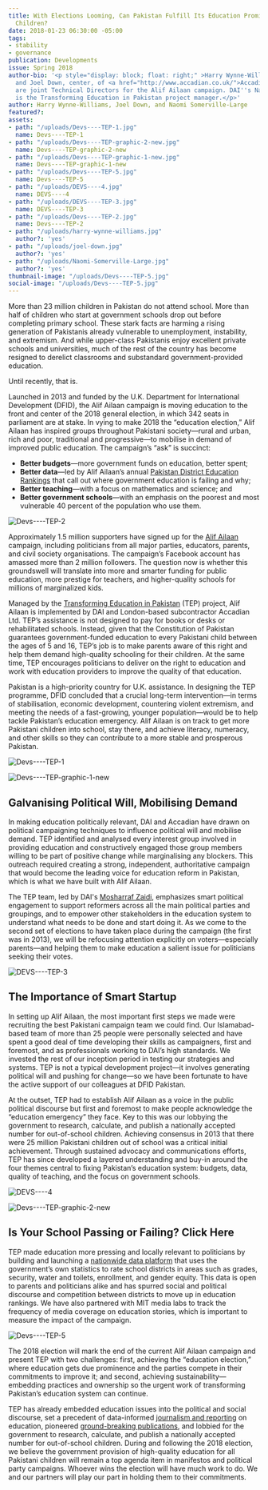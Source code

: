 ```yaml
---
title: With Elections Looming, Can Pakistan Fulfill Its Education Promise to Unschooled
  Children?
date: 2018-01-23 06:30:00 -05:00
tags:
- stability
- governance
publication: Developments
issue: Spring 2018
author-bio: '<p style="display: block; float: right;" >Harry Wynne-Williams, left,
  and Joel Down, center, of <a href="http://www.accadian.co.uk/">Accadian Ltd</a>
  are joint Technical Directors for the Alif Ailaan campaign. DAI''s Naomi Somerville-Large
  is the Transforming Education in Pakistan project manager.</p>'
author: Harry Wynne-Williams, Joel Down, and Naomi Somerville-Large
featured?: 
assets:
- path: "/uploads/Devs----TEP-1.jpg"
  name: Devs----TEP-1
- path: "/uploads/Devs----TEP-graphic-2-new.jpg"
  name: Devs----TEP-graphic-2-new
- path: "/uploads/Devs----TEP-graphic-1-new.jpg"
  name: Devs----TEP-graphic-1-new
- path: "/uploads/Devs----TEP-5.jpg"
  name: Devs----TEP-5
- path: "/uploads/DEVS----4.jpg"
  name: DEVS----4
- path: "/uploads/DEVS----TEP-3.jpg"
  name: DEVS----TEP-3
- path: "/uploads/Devs----TEP-2.jpg"
  name: Devs----TEP-2
- path: "/uploads/harry-wynne-williams.jpg"
  author?: 'yes'
- path: "/uploads/joel-down.jpg"
  author?: 'yes'
- path: "/uploads/Naomi-Somerville-Large.jpg"
  author?: 'yes'
thumbnail-image: "/uploads/Devs----TEP-5.jpg"
social-image: "/uploads/Devs----TEP-5.jpg"
---
```


More than 23 million children in Pakistan do not attend school. More than half of children who start at government schools drop out before completing primary school. These stark facts are harming a rising generation of Pakistanis already vulnerable to unemployment, instability, and extremism. And while upper-class Pakistanis enjoy excellent private schools and universities, much of the rest of the country has become resigned to derelict classrooms and substandard government-provided education.

Until recently, that is.




Launched in 2013 and funded by the U.K. Department for International Development (DFID), the Alif Ailaan campaign is moving education to the front and center of the 2018 general election, in which 342 seats in parliament are at stake. In vying to make 2018 the “education election,” Alif Ailaan has inspired groups throughout Pakistani society—rural and urban, rich and poor, traditional and progressive—to mobilise in demand of improved public education. The campaign’s “ask” is succinct:

* **Better budgets**—more government funds on education, better spent;
* **Better data**—led by Alif Ailaan’s annual [Pakistan District Education Rankings](http://rankings.alifailaan.pk/) that call out where government education is failing and why;
* **Better teaching**—with a focus on mathematics and science; and
* **Better government schools**—with an emphasis on the poorest and most vulnerable 40 percent of the population who use them.

![Devs----TEP-2](/uploads/Devs----TEP-2.jpg) 

Approximately 1.5 million supporters have signed up for the [Alif Ailaan](http://www.alifailaan.pk/) campaign, including politicians from all major parties, educators, parents, and civil society organisations. The campaign’s Facebook account has amassed more than 2 million followers. The question now is whether this groundswell will translate into more and smarter funding for public education, more prestige for teachers, and higher-quality schools for millions of marginalized kids.

Managed by the [Transforming Education in Pakistan](https://www.dai.com/our-work/projects/pakistan-transforming-education-pakistan-tep) (TEP) project, Alif Ailaan is implemented by DAI and London-based subcontractor Accadian Ltd. TEP’s assistance is not designed to pay for books or desks or rehabilitated schools. Instead, given that the Constitution of Pakistan guarantees government-funded education to every Pakistani child between the ages of 5 and 16, TEP’s job is to make parents aware of this right and help them demand high-quality schooling for their children. At the same time, TEP encourages politicians to deliver on the right to education and work with education providers to improve the quality of that education.

Pakistan is a high-priority country for U.K. assistance. In designing the TEP programme, DFID concluded that a crucial long-term intervention—in terms of stabilisation, economic development, countering violent extremism, and meeting the needs of a fast-growing, younger population—would be to help tackle Pakistan’s education emergency. Alif Ailaan is on track to get more Pakistani children into school, stay there, and achieve literacy, numeracy, and other skills so they can contribute to a more stable and prosperous Pakistan.

![Devs----TEP-1](/uploads/Devs----TEP-1.jpg) 


![Devs----TEP-graphic-1-new](/uploads/Devs----TEP-graphic-1-new.jpg) 

## Galvanising Political Will, Mobilising Demand

In making education politically relevant, DAI and Accadian have drawn on political campaigning techniques to influence political will and mobilise demand. TEP identified and analysed every interest group involved in providing education and constructively engaged those group members willing to be part of positive change while marginalising any blockers. This outreach required creating a strong, independent, authoritative campaign that would become the leading voice for education reform in Pakistan, which is what we have built with Alif Ailaan.

The TEP team, led by DAI's [Mosharraf Zaidi](https://www.dai.com/who-we-are/our-team/mosharraf-zaidi),  emphasizes smart political engagement to support reformers across all the main political parties and groupings, and to empower other stakeholders in the education system to understand what needs to be done and start doing it. As we come to the second set of elections to have taken place during the campaign (the first was in 2013), we will be refocusing attention explicitly on voters—especially parents—and helping them to make education a salient issue for politicians seeking their votes.

![DEVS----TEP-3](/assets/DEVS----TEP-3.jpg) 

## The Importance of Smart Startup

In setting up Alif Ailaan, the most important first steps we made were recruiting the best Pakistani campaign team we could find. Our Islamabad-based team of more than 25 people were personally selected and have spent a good deal of time developing their skills as campaigners, first and foremost, and as professionals working to DAI’s high standards. We invested the rest of our inception period in testing our strategies and systems. TEP is not a typical development project—it involves generating political will and pushing for change—so we have been fortunate to have the active support of our colleagues at DFID Pakistan.

At the outset, TEP had to establish Alif Ailaan as a voice in the public political discourse but first and foremost to make people acknowledge the “education emergency” they face. Key to this was our lobbying the government to research, calculate, and publish a nationally accepted number for out-of-school children. Achieving consensus in 2013 that there were 25 million Pakistani children out of school was a critical initial achievement. Through sustained advocacy and communications efforts, TEP has since developed a layered understanding and buy-in around the four themes central to fixing Pakistan’s education system: budgets, data, quality of teaching, and the focus on government schools.

![DEVS----4](/uploads/DEVS----4.jpg) 


![Devs----TEP-graphic-2-new](/uploads/Devs----TEP-graphic-2-new.jpg)

## Is Your School Passing or Failing? Click Here

TEP made education more pressing and locally relevant to politicians by building and launching a [nationwide data platform](http://www.alifailaan.pk/district_rankings) that uses the government’s own statistics to rate school districts in areas such as grades, security, water and toilets, enrollment, and gender equity. This data is open to parents and politicians alike and has spurred social and political discourse and competition between districts to move up in education rankings. We have also partnered with MIT media labs to track the frequency of media coverage on education stories, which is important to measure the impact of the campaign.

![Devs----TEP-5](/uploads/Devs----TEP-5.jpg) 

The 2018 election will mark the end of the current Alif Ailaan campaign and present TEP with two challenges: first, achieving the “education election,” where education gets due prominence and the parties compete in their commitments to improve it; and second, achieving sustainability—embedding practices and ownership so the urgent work of transforming Pakistan’s education system can continue.

TEP has already embedded education issues into the political and social discourse, set a precedent of data-informed [journalism and reporting](http://www.alifailaan.pk/bulletin) on education, pioneered [ground-breaking publications](http://www.alifailaan.pk/publications), and lobbied for the government to research, calculate, and publish a nationally accepted number for out-of-school children. During and following the 2018 election, we believe the government provision of high-quality education for all Pakistani children will remain a top agenda item in manifestos and political party campaigns. Whoever wins the election will have much work to do. We and our partners will play our part in holding them to their commitments.
